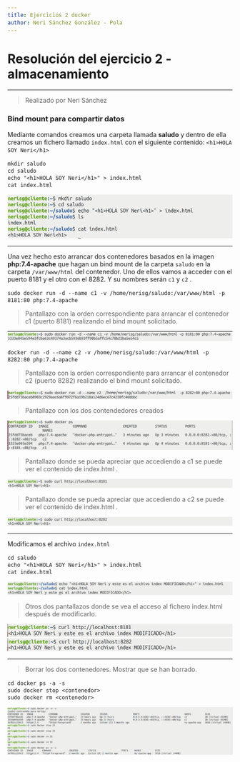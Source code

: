 ```yaml
---
title: Ejercicios 2 docker
author: Neri Sánchez González - Pola
---
```


# Resolución del ejercicio 2 - almacenamiento
---

> Realizado por Neri Sánchez

### Bind mount para compartir datos

Mediante comandos creamos una carpeta llamada **saludo** y dentro de ella creamos un fichero llamado `index.html` con el siguiente contenido: `<h1>HOLA SOY Neri</h1>`

```
mkdir saludo
cd saludo
echo "<h1>HOLA SOY Neri</h1>" > index.html
cat index.html
```

<img src="Ejercicio2.assets\1.png" style="zoom:67%;" />

------

Una vez hecho esto arrancar dos contenedores basados en la imagen **php:7.4-apache** que hagan un bind mount de la carpeta `saludo` en la carpeta `/var/www/html` del contenedor. Uno de ellos vamos a acceder con el puerto 8181 y el otro con el 8282. Y su nombres serán `c1` y `c2` .

```
sudo docker run -d --name c1 -v /home/nerisg/saludo:/var/www/html -p 8181:80 php:7.4-apache
```

> Pantallazo con la orden correspondiente para arrancar el contenedor c1 (puerto 8181) realizando el bind mount solicitado.

<img src="Ejercicio2.assets\2.png" />

```
docker run -d --name c2 -v /home/nerisg/saludo:/var/www/html -p 8282:80 php:7.4-apache
```

> Pantallazo con la orden correspondiente para arrancar el contenedor c2 (puerto 8282) realizando el bind mount solicitado.

<img src="Ejercicio2.assets\3.png" />

> Pantallazo con los dos contendedores creados

<img src="Ejercicio2.assets\4.png" />

> Pantallazo donde se pueda apreciar que accediendo a c1 se puede ver el contenido de index.html . 

<img src="Ejercicio2.assets\5.png" />

> Pantallazo donde se pueda apreciar que accediendo a c2 se puede ver el contenido de index.html . 

<img src="Ejercicio2.assets\6.png" />

------

Modificamos el archivo `index.html`

```
cd saludo
echo "<h1>HOLA SOY Neri</h1>" > index.html
cat index.html
```

<img src="Ejercicio2.assets\7.png" />

> Otros dos pantallazos donde se vea el acceso al fichero index.html después de modificarlo. 

<img src="Ejercicio2.assets\8.png" style="zoom:67%;" />

<img src="Ejercicio2.assets\9.png" style="zoom:67%;" />

------

> Borrar los dos contenedores. Mostrar que se han borrado.

```
cd docker ps -a -s
sudo docker stop <contenedor>
sudo docker rm <contenedor>
```

<img src="Ejercicio2.assets\10.png" />

